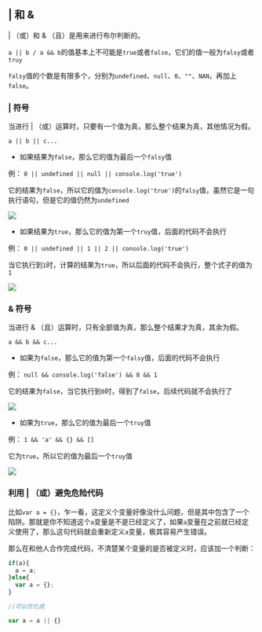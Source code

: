 ## | 和 &

| （或）和 & （且）是用来进行布尔判断的。

`a || b / a && b`的值基本上不可能是`true`或者`false`，它们的值一般为`falsy`或者`truy`

`falsy`值的个数是有限多个，分别为`undefined`、`null`、`0`、`""`、`NAN`，再加上`false`。

### | 符号

当进行 | （或）运算时，只要有一个值为真，那么整个结果为真，其他情况为假。

`a || b || c...`

- 如果结果为`false`，那么它的值为最后一个`falsy`值

例： `0 || undefined || null || console.log('true')`

它的结果为`false`，所以它的值为`console.log('true')`的`falsy`值，虽然它是一句执行语句，但是它的值仍然为`undefined`

![](https://i.loli.net/2018/07/01/5b38c7b75c93f.png)

- 如果结果为`true`，那么它的值为第一个`truy`值，后面的代码不会执行

例： `0 || undefined || 1 || 2 || console.log('true')`

当它执行到`1`时，计算的结果为`true`，所以后面的代码不会执行，整个式子的值为`1`

![](https://i.loli.net/2018/07/01/5b38c86a2ddb9.png)

### & 符号

当进行 & （且）运算时，只有全部值为真，那么整个结果才为真，其余为假。

`a && b && c...`

- 如果为`false`，那么它的值为第一个`falsy`值，后面的代码不会执行

例： `null && console.log('false') && 8 && 1`

它的结果为`false`，当它执行到`0`时，得到了`false`，后续代码就不会执行了

![](https://i.loli.net/2018/07/01/5b38ca4869088.png)

- 如果为`true`，那么它的值为最后一个`truy`值

例： `1 && 'a' && {} && []`

它为`true`，所以它的值为最后一个`truy`值

![](https://i.loli.net/2018/07/01/5b38cdc2c2016.png)

### 利用 | （或）避免危险代码

比如`var a = {}`，乍一看，这定义个变量好像没什么问题，但是其中包含了一个陷阱。那就是你不知道这个`a`变量是不是已经定义了，如果`a`变量在之前就已经定义使用了，那么这句代码就会重新定义`a`变量，极其容易产生错误。

那么在和他人合作完成代码，不清楚某个变量的是否被定义时，应该加一个判断：
```JavaScript
if(a){ 
  a = a;
}else{
  var a = {};
}

//可以优化成

var a = a || {}
```



